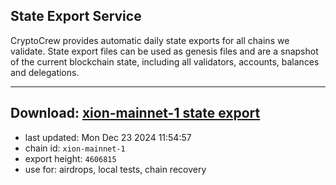 ## State Export Service
CryptoCrew provides automatic daily state exports for all chains we validate. State export files can be used as genesis files and are a snapshot of the current blockchain state, including all validators, accounts, balances and delegations.

---
**Download: [xion-mainnet-1 state export](https://dl-eu2.ccvalidators.com/SERVICE/xion/xion-mainnet-1_export_4606815.json)**
---

- last updated: Mon Dec 23 2024 11:54:57
- chain id: `xion-mainnet-1`
- export height: `4606815`
- use for: airdrops, local tests, chain recovery

